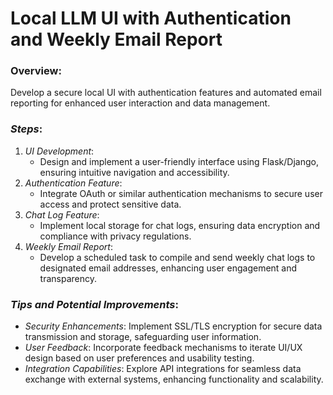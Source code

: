 # Local LLM UI with Authentication and Weekly Email Report

### Overview:
Develop a secure local UI with authentication features and automated email reporting for enhanced user interaction and data management.

### *Steps*:
1. *UI Development*:
   - Design and implement a user-friendly interface using Flask/Django, ensuring intuitive navigation and accessibility.
2. *Authentication Feature*:
   - Integrate OAuth or similar authentication mechanisms to secure user access and protect sensitive data.
3. *Chat Log Feature*:
   - Implement local storage for chat logs, ensuring data encryption and compliance with privacy regulations.
4. *Weekly Email Report*:
   - Develop a scheduled task to compile and send weekly chat logs to designated email addresses, enhancing user engagement and transparency.

### *Tips and Potential Improvements*:
- *Security Enhancements*: Implement SSL/TLS encryption for secure data transmission and storage, safeguarding user information.
- *User Feedback*: Incorporate feedback mechanisms to iterate UI/UX design based on user preferences and usability testing.
- *Integration Capabilities*: Explore API integrations for seamless data exchange with external systems, enhancing functionality and scalability.
